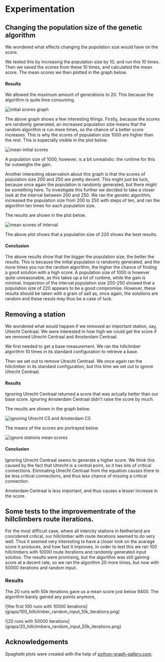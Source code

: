 # Experimentation


## Changing the population size of the genetic algorithm

We wondered what effects changing the population size would have on the score. 

We tested this by increasing the population size by 10, and run this 10 times. Then we saved the scores from these 10 times, and calculated the mean score. The mean scores we then plotted in the graph below. 


#### Results
 
We allowed the maximum amount of generations to 20. This because the algorithm is quite time consuming. 

![initial scores graph](graphs/initial_scores_genetic.png)

The above graph shows a few interesting things. Firstly, because the scores are randomly generated, an increased population size means that the random algorithm is run more times, so the chance of a better score increases. This is why the scores of population size 1000 are higher than the rest. This is especially visible in the plot below. 

![mean initial scores](graphs/mean_scores_all.png)

A population size of 1000, however, is a bit unrealistic: the runtime for this far outweighs the gain. 

Another interesting observation about this graph is that the scores of population size 200 and 250 are pretty decent. This might just be luck, because once again the population is randomly generated, but there might be something here. To investigate this further we decided to take a closer look at the interval between 200 and 250. We ran the genetic algorithm, increased the population size from 200 to 250 with steps of ten, and ran the algorithm ten times for each population size.  

The results are shown in the plot below. 

![mean scores of interval](graphs/mean_scores_interval.png)

The above plot shows that a population size of 220 shows the best results.

#### Conclusion

The above results show that the bigger the population size, the better the results. This is because the initial population is randomly generated, and the more times you run the random algorithm, the higher the chance of finding a good solution with a high score. 
A population size of 1000 is however quite unreasonable, as this takes up a lot of runtime, while the gain is minimal. Inspection of the interval population size 200-250 showed that a population size of 220 appears to be a good compromise. However, these results should be taken with a grain of salt as, once again, the solutions are random and these resuls may thus be a case of luck. 

## Removing a station

We wondered what would happen if we removed an important station, say, Utrecht Centraal. We were interested in how high we could get the score if we removed Utrecht Centraal and Amsterdam Centraal.

We first needed to get a base measurement. We ran the hillclimber algorithm 10 times in its  standard configuration to retrieve a base. 

Then we set out to remove Utrecht Centraal. We once again ran the hillclimber in its standard configuration, but this time we set out to ignore Utrecht Centraal. 

#### Results 

Ignoring Utrecht Centraal returned a score that was actually better than our base score. 
Ignoring Amsterdam Centraal didn't raise the score by much. 

The results are shown in the graph below. 

![ignoring Utrecht CS and Amsterdam CS](graphs/ignore_stations_scores.png)

The means of the scores are portrayed below. 

![ignore stations mean scores](graphs/ignore_means.png)

#### Conclusion

Ignoring Utrecht Centraal seems to generate a higher score. We think this caused by the fact that Utrecht is a central point, so it has lots of critical connections. Eliminating Utrecht Centraal from the equation causes there to be less critical connections, and thus less chance of missing a critical connection. 

Amsterdam Centraal is less important, and thus causes a lesser increase in the score. 

## Some tests to the improvementrate of the hillclimbers route iterations.

For the most difficult case, where all intercity stations in Netherland are concidered critical, our hillclimber with route iterations seemed to do very well. Thus it seemed very interesting to have a closer look on the avarage score it produces, and how fast it improves. In order to test this we ran 100 hillclimbers with 10000 route iterations and randomly generated input solutios. The results were promising, but the algorithm was still gaining score at a decent rate, so we ran the algorithm 20 more times, but now with 50000 iterations and random input.

### Results

The 20 runs with 50k iterations gave us a mean score just below 9400. The algorithm barely gained any points anymore,

![the first 100 runs with 10000 iterations] (graps/100_hillclimber_random_input_10k_iterations.png)

![20 runs with 50000 iterations] (graps/20_hillclimbers_random_input_50k_iterations.png)


## Acknowledgements

Spaghetti plots were created with the help of [python-graph-gallery.com](https://python-graph-gallery.com/124-spaghetti-plot/).
